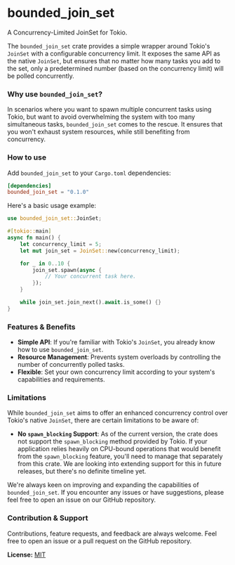 # bounded_join_set

A Concurrency-Limited JoinSet for Tokio.

<!-- cargo-rdme start -->

The `bounded_join_set` crate provides a simple wrapper around Tokio's `JoinSet` with a configurable concurrency limit.
It exposes the same API as the native `JoinSet`, but ensures that no matter how many tasks you add to the set,
only a predetermined number (based on the concurrency limit) will be polled concurrently.

### Why use `bounded_join_set`?

In scenarios where you want to spawn multiple concurrent tasks using Tokio, but want to avoid overwhelming the system
with too many simultaneous tasks, `bounded_join_set` comes to the rescue. It ensures that you won't exhaust
system resources, while still benefiting from concurrency.

### How to use

Add `bounded_join_set` to your `Cargo.toml` dependencies:

```toml
[dependencies]
bounded_join_set = "0.1.0"
```

Here's a basic usage example:

```rust
use bounded_join_set::JoinSet;

#[tokio::main]
async fn main() {
    let concurrency_limit = 5;
    let mut join_set = JoinSet::new(concurrency_limit);

    for _ in 0..10 {
        join_set.spawn(async {
            // Your concurrent task here.
        });
    }

    while join_set.join_next().await.is_some() {}
}
```

### Features & Benefits

- **Simple API**: If you're familiar with Tokio's `JoinSet`, you already know how to use `bounded_join_set`.
- **Resource Management**: Prevents system overloads by controlling the number of concurrently polled tasks.
- **Flexible**: Set your own concurrency limit according to your system's capabilities and requirements.

### Limitations

While `bounded_join_set` aims to offer an enhanced concurrency control over Tokio's native `JoinSet`, 
there are certain limitations to be aware of:

- **No `spawn_blocking` Support**: As of the current version, the crate does not support the `spawn_blocking` method 
  provided by Tokio. If your application relies heavily on CPU-bound operations that would benefit from the `spawn_blocking` feature, 
  you'll need to manage that separately from this crate. We are looking into extending support for this in future releases, 
  but there's no definite timeline yet.

<!-- cargo-rdme end -->

We're always keen on improving and expanding the capabilities of `bounded_join_set`. If you encounter any issues or 
have suggestions, please feel free to open an issue on our GitHub repository.


### Contribution & Support

Contributions, feature requests, and feedback are always welcome. Feel free to open an issue or a pull request on the GitHub repository.

__License:__ [MIT](https://github.com/tStreichenberger/bounded_join_set/blob/main/LICENSE)

